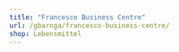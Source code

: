 ```yaml
---
title: "Francesco Business Centre"
url: /gbarnga/francesco-business-centre/
shop: Lebensmittel
---
```

